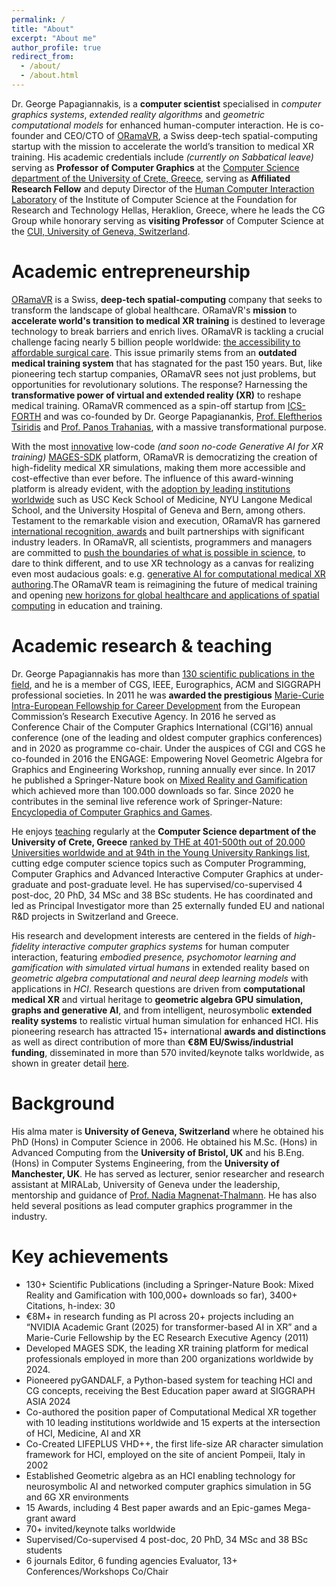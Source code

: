 ```yaml
---
permalink: /
title: "About"
excerpt: "About me"
author_profile: true
redirect_from: 
  - /about/
  - /about.html
---
```



Dr. George Papagiannakis, is a **computer scientist** specialised in *computer graphics systems*, *extended reality algorithms* and *geometric computational models* for enhanced human-computer interaction. He is co-founder and CEO/CTO of [ORamaVR](https://www.oramavr.com), a Swiss deep-tech spatial-computing startup with the mission to accelerate the world’s transition to medical XR training. His academic credentials include *(currently on Sabbatical leave)* serving as **Professor of Computer Graphics** at the [Computer Science department of the University of Crete, Greece](https://www.csd.uoc.gr/CSD/index.jsp?lang=en), serving as **Affiliated  Research Fellow** and deputy Director of the [Human Computer Interaction Laboratory](https://www.ics.forth.gr/hci/) of the Institute of Computer Science at the Foundation for Research and Technology Hellas, Heraklion, Greece,  where he leads the CG Group while honorary serving as **visiting Professor** of Computer Science at the [CUI, University of Geneva, Switzerland](https://cui.unige.ch/en/).

Academic entrepreneurship
======

[ORamaVR](https://oramavr.com/about/) is a Swiss, **deep-tech spatial-computing** company that seeks to transform the landscape of global healthcare. ORamaVR's **mission** to **accelerate world's transition to medical XR training** is destined to leverage technology to break barriers and enrich lives. ORamaVR is tackling a crucial challenge facing nearly 5 billion people worldwide: [the accessibility to affordable surgical care](https://www.who.int/teams/integrated-health-services/clinical-services-and-systems/surgical-care). This issue primarily stems from an **outdated medical training system** that has stagnated for the past 150 years. But, like pioneering tech startup companies, ORamaVR sees not just problems, but opportunities for revolutionary solutions. The response? Harnessing the **transformative power of virtual and extended reality (XR)** to reshape medical training. ORamaVR commenced as a spin-off startup from [ICS-FORTH](https://ics.forth.gr) and was co-founded by Dr. George Papagianankis, [Prof. Eleftherios Tsiridis](https://tsiridis.gr) and [Prof. Panos Trahanias](https://users.ics.forth.gr/~trahania/home.html), with a massive transformational purpose.

With the most [innovative](https://ieeexplore.ieee.org/document/10038619) low-code *(and soon no-code Generative AI for XR training)* [MAGES-SDK](https://oramavr.com/explore-essentials/) platform, ORamaVR is democratizing the creation of high-fidelity medical XR simulations, making them more accessible and cost-effective than ever before. The influence of this award-winning platform is already evident, with the [adoption by leading institutions worldwide](https://oramavr.com/case-studies-testimonials/) such as USC Keck School of Medicine, NYU Langone Medical School, and the University Hospital of Geneva and Bern, among others. Testament to the remarkable vision and execution, ORamaVR has garnered [international recognition, awards](https://oramavr.com/partners-awards/) and built partnerships with significant industry leaders. In ORamaVR, all scientists, programmers and managers are committed to [push the boundaries of what is possible in science](https://oramavr.com/publications/), to dare to think different, and to use XR technology as a canvas for realizing even most audacious goals: e.g. [generative AI for computational medical XR authoring](https://oramavr.com/rd-projects/).The ORamaVR team is reimagining the future of medical training and opening [new horizons for global healthcare and applications of spatial computing](https://oramavr.com/products-2/) in education and training.

Academic research & teaching
======

Dr. George Papagiannakis has more than [130 scientific publications in the field](https://scholar.google.com/citations?user=rUfyI3MAAAAJ&hl=en), and he is a member of CGS, IEEE, Eurographics, ACM and SIGGRAPH professional societies. In 2011 he was **awarded the prestigious** [Marie-Curie Intra-European Fellowship for Career Development](https://cordis.europa.eu/article/id/158570-more-realistic-virtual-characters) from the European Commission’s Research Executive Agency. In 2016 he served as Conference Chair of the Computer Graphics International (CGI’16) annual conference (one of the leading and oldest computer graphics conferences) and in 2020 as programme co-chair. Under the auspices of CGI and CGS he co-founded in 2016 the ENGAGE: Empowering Novel Geometric Algebra for Graphics and Engineering Workshop, running annually ever since. In 2017 he published a Springer-Nature book on [Mixed Reality and Gamification](https://link.springer.com/book/10.1007/978-3-319-49607-8) which achieved more than 100.000 downloads so far. Since 2020 he contributes in the seminal live reference work of Springer-Nature: [Encyclopedia of Computer Graphics and Games](https://link.springer.com/book/10.1007/978-3-319-49607-8).

He enjoys [teaching](https://papagiannakis.github.io/teaching) regularly at the **Computer Science department of the University of Crete, Greece** [ranked by THE at 401-500th out of 20.000 Universities worldwide and at 94th in the Young University Rankings list](https://www.timeshighereducation.com/world-university-rankings/university-crete), cutting edge computer science topics such as Computer Programming, Computer Graphics and Advanced Interactive Computer Graphics at under-graduate and post-graduate level. He has supervised/co-supervised 4 post-doc, 20 PhD, 34 MSc and 38 BSc students. He has coordinated and led as Principal Investigator more than 25 externally funded EU and national R&D projects in Switzerland and Greece.

His research and development interests are centered in the fields of *high-fidelity interactive computer graphics systems* for human computer interaction, featuring *embodied presence, psychomotor learning and gamification with simulated virtual humans* in extended reality based on *geometric algebra computational and neural deep learning models* with applications in *HCI*. Research questions are driven from **computational medical XR** and virtual heritage to **geometric algebra GPU  simulation, graphs and generative AI**, and from intelligent, neurosymbolic **extended reality systems** to realistic virtual human simulation for enhanced HCI. His pioneering research has attracted 15+ international **awards and distinctions** as well as direct contribution of more than **€8M EU/Swiss/industrial funding**, disseminated in more than 570 invited/keynote talks worldwide, as shown in greater detail [here](https://papagiannakis.github.io/files/CV-GP.pdf).

Background
======

His alma mater is **University of Geneva, Switzerland** where he obtained his PhD (Hons) in Computer Science in 2006. He obtained his M.Sc. (Hons) in Advanced Computing from the **University of Bristol, UK** and his B.Eng. (Hons) in Computer Systems Engineering, from the **University of Manchester, UK**.
He has served as lecturer, senior researcher and research assistant at MIRALab, University of Geneva under the leadership, mentorship and guidance of [Prof. Nadia Magnenat-Thalmann](https://en.wikipedia.org/wiki/Nadia_Magnenat_Thalmann). He has also held several positions as lead computer graphics programmer in the industry.

Key achievements
======

- 130+ Scientific Publications (including a Springer-Nature Book: Mixed Reality and Gamification with 100,000+ downloads so far), 3400+ Citations, h-index: 30
- €8M+ in research funding as PI across 20+ projects including an “NVIDIA Academic Grant (2025) for transformer-based AI in XR” and a Marie-Curie Fellowship by the EC Research Executive Agency (2011)
- Developed MAGES SDK, the leading XR training platform for medical professionals employed in more than 200 organizations worldwide by 2024.
- Pioneered pyGANDALF, a Python-based system for teaching HCI and CG concepts, receiving the Best Education paper award at SIGGRAPH ASIA 2024
- Co-authored the position paper of Computational Medical XR together with 10 leading institutions worldwide and 15 experts at the intersection of HCI, Medicine, AI and XR
- Co-Created LIFEPLUS VHD++, the first life-size AR character simulation framework for HCI, employed on the site of ancient Pompeii, Italy in 2002
- Established Geometric algebra as an HCI enabling technology for neurosymbolic AI and networked computer graphics simulation in 5G and 6G XR environments
- 15 Awards, including 4 Best paper awards and an Epic-games Mega-grant award
- 70+ invited/keynote talks worldwide
- Supervised/Co-supervised 4 post-doc, 20 PhD, 34 MSc and 38 BSc students
- 6 journals Editor, 6 funding agencies Evaluator, 13+ Conferences/Workshops Co/Chair

